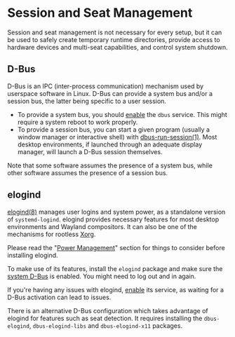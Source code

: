 # Session and Seat Management

Session and seat management is not necessary for every setup, but it can be
used to safely create temporary runtime directories, provide access to
hardware devices and multi-seat capabilities, and control system shutdown.

## D-Bus

D-Bus is an IPC (inter-process communication) mechanism used by userspace
software in Linux. D-Bus can provide a system bus and/or a session bus, the
latter being specific to a user session.

- To provide a system bus, you should [enable](./services/index.md) the `dbus`
   service. This might require a system reboot to work properly.
- To provide a session bus, you can start a given program (usually a window
   manager or interactive shell) with
   [dbus-run-session(1)](https://man.voidlinux.org/dbus-run-session.1). Most
   desktop environments, if launched through an adequate display manager, will
   launch a D-Bus session themselves.

Note that some software assumes the presence of a system bus, while other
software assumes the presence of a session bus.

## elogind

[elogind(8)](https://man.voidlinux.org/elogind.8) manages user logins and
system power, as a standalone version of `systemd-logind`. elogind provides
necessary features for most desktop environments and Wayland compositors. It
can also be one of the mechanisms for rootless
[Xorg](./graphical-session/xorg.md).

Please read the "[Power Management](./power-management.md)" section for
things to consider before installing elogind.

To make use of its features, install the `elogind` package and make sure the
[system D-Bus](#d-bus) is enabled. You might need to log out and in again.

If you're having any issues with elogind, [enable](./services/index.md) its
service, as waiting for a D-Bus activation can lead to issues.

There is an alternative D-Bus configuration which takes advantage of elogind
for features such as seat detection. It requires installing the
`dbus-elogind`, `dbus-elogind-libs` and `dbus-elogind-x11` packages.
